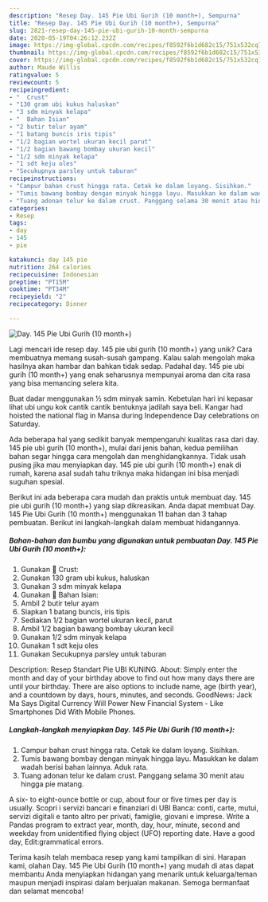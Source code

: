 ```yaml
---
description: "Resep Day. 145 Pie Ubi Gurih (10 month+), Sempurna"
title: "Resep Day. 145 Pie Ubi Gurih (10 month+), Sempurna"
slug: 2821-resep-day-145-pie-ubi-gurih-10-month-sempurna
date: 2020-05-19T04:26:12.232Z
image: https://img-global.cpcdn.com/recipes/f8592f6b1d682c15/751x532cq70/day-145-pie-ubi-gurih-10-month-foto-resep-utama.jpg
thumbnail: https://img-global.cpcdn.com/recipes/f8592f6b1d682c15/751x532cq70/day-145-pie-ubi-gurih-10-month-foto-resep-utama.jpg
cover: https://img-global.cpcdn.com/recipes/f8592f6b1d682c15/751x532cq70/day-145-pie-ubi-gurih-10-month-foto-resep-utama.jpg
author: Maude Willis
ratingvalue: 5
reviewcount: 5
recipeingredient:
- "  Crust"
- "130 gram ubi kukus haluskan"
- "3 sdm minyak kelapa"
- "  Bahan Isian"
- "2 butir telur ayam"
- "1 batang buncis iris tipis"
- "1/2 bagian wortel ukuran kecil parut"
- "1/2 bagian bawang bombay ukuran kecil"
- "1/2 sdm minyak kelapa"
- "1 sdt keju oles"
- "Secukupnya parsley untuk taburan"
recipeinstructions:
- "Campur bahan crust hingga rata. Cetak ke dalam loyang. Sisihkan."
- "Tumis bawang bombay dengan minyak hingga layu. Masukkan ke dalam wadah berisi bahan lainnya. Aduk rata."
- "Tuang adonan telur ke dalam crust. Panggang selama 30 menit atau hingga pie matang."
categories:
- Resep
tags:
- day
- 145
- pie

katakunci: day 145 pie 
nutrition: 264 calories
recipecuisine: Indonesian
preptime: "PT15M"
cooktime: "PT34M"
recipeyield: "2"
recipecategory: Dinner

---
```



![Day. 145 Pie Ubi Gurih (10 month+)](https://img-global.cpcdn.com/recipes/f8592f6b1d682c15/751x532cq70/day-145-pie-ubi-gurih-10-month-foto-resep-utama.jpg)

Lagi mencari ide resep day. 145 pie ubi gurih (10 month+) yang unik? Cara membuatnya memang susah-susah gampang. Kalau salah mengolah maka hasilnya akan hambar dan bahkan tidak sedap. Padahal day. 145 pie ubi gurih (10 month+) yang enak seharusnya mempunyai aroma dan cita rasa yang bisa memancing selera kita.

Buat dadar menggunakan ½ sdm minyak samin. Kebetulan hari ini kepasar lihat ubi ungu kok cantik cantik bentuknya jadilah saya beli. Kangar had hoisted the national flag in Mansa during Independence Day celebrations on Saturday.

Ada beberapa hal yang sedikit banyak mempengaruhi kualitas rasa dari day. 145 pie ubi gurih (10 month+), mulai dari jenis bahan, kedua pemilihan bahan segar hingga cara mengolah dan menghidangkannya. Tidak usah pusing jika mau menyiapkan day. 145 pie ubi gurih (10 month+) enak di rumah, karena asal sudah tahu triknya maka hidangan ini bisa menjadi suguhan spesial.


Berikut ini ada beberapa cara mudah dan praktis untuk membuat day. 145 pie ubi gurih (10 month+) yang siap dikreasikan. Anda dapat membuat Day. 145 Pie Ubi Gurih (10 month+) menggunakan 11 bahan dan 3 tahap pembuatan. Berikut ini langkah-langkah dalam membuat hidangannya.

<!--inarticleads1-->

##### Bahan-bahan dan bumbu yang digunakan untuk pembuatan Day. 145 Pie Ubi Gurih (10 month+):

1. Gunakan  🍠 Crust:
1. Gunakan 130 gram ubi kukus, haluskan
1. Gunakan 3 sdm minyak kelapa
1. Gunakan  🍠 Bahan Isian:
1. Ambil 2 butir telur ayam
1. Siapkan 1 batang buncis, iris tipis
1. Sediakan 1/2 bagian wortel ukuran kecil, parut
1. Ambil 1/2 bagian bawang bombay ukuran kecil
1. Gunakan 1/2 sdm minyak kelapa
1. Gunakan 1 sdt keju oles
1. Gunakan Secukupnya parsley untuk taburan


Description: Resep Standart Pie UBI KUNING. About: Simply enter the month and day of your birthday above to find out how many days there are until your birthday. There are also options to include name, age (birth year), and a countdown by days, hours, minutes, and seconds. GoodNews: Jack Ma Says Digital Currency Will Power New Financial System - Like Smartphones Did With Mobile Phones. 

<!--inarticleads2-->

##### Langkah-langkah menyiapkan Day. 145 Pie Ubi Gurih (10 month+):

1. Campur bahan crust hingga rata. Cetak ke dalam loyang. Sisihkan.
1. Tumis bawang bombay dengan minyak hingga layu. Masukkan ke dalam wadah berisi bahan lainnya. Aduk rata.
1. Tuang adonan telur ke dalam crust. Panggang selama 30 menit atau hingga pie matang.


A six- to eight-ounce bottle or cup, about four or five times per day is usually. Scopri i servizi bancari e finanziari di UBI Banca: conti, carte, mutui, servizi digitali e tanto altro per privati, famiglie, giovani e imprese. Write a Pandas program to extract year, month, day, hour, minute, second and weekday from unidentified flying object (UFO) reporting date. Have a good day, Edit:grammatical errors. 

Terima kasih telah membaca resep yang kami tampilkan di sini. Harapan kami, olahan Day. 145 Pie Ubi Gurih (10 month+) yang mudah di atas dapat membantu Anda menyiapkan hidangan yang menarik untuk keluarga/teman maupun menjadi inspirasi dalam berjualan makanan. Semoga bermanfaat dan selamat mencoba!
